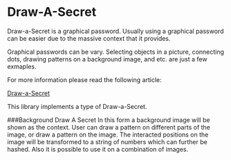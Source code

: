 Draw-A-Secret
===============

Draw-a-Secret is a graphical password.
Usually using a graphical password can be 
easier due to the massive context that it provides. 

Graphical passwords can be vary. 
Selecting objects in a picture, connecting dots, 
drawing patterns on a background image, and etc. are just a few exmaples.

For more information please read the following article:

[Draw-a-Secret](https://en.wikipedia.org/wiki/Draw_a_Secret)

This library implements a type of Draw-a-Secret.

###Background Draw A Secret
In this form a background image will be shown as the context.
User can draw a pattern on different parts of the image,
or draw a pattern on the image. The interacted positions 
on the image will be transformed to a string of numbers 
which can further be hashed. Also it is possible to use 
it on a combination of images.
